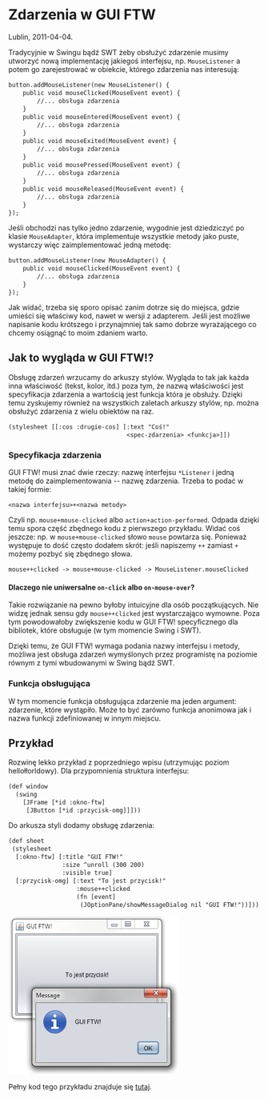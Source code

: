 # Zdarzenia w GUI FTW

Lublin, 2011-04-04.

Tradycyjnie w Swingu bądź SWT żeby obsłużyć zdarzenie musimy utworzyć
nową implementację jakiegoś interfejsu, np. `MouseListener` a potem
go zarejestrować w obiekcie, którego zdarzenia nas interesują:

    button.addMouseListener(new MouseListener() {
        public void mouseClicked(MouseEvent event) {
            //... obsługa zdarzenia
        }
        public void mouseEntered(MouseEvent event) {
            //... obsługa zdarzenia
        }
        public void mouseExited(MouseEvent event) {
            //... obsługa zdarzenia
        }
        public void mousePressed(MouseEvent event) {
            //... obsługa zdarzenia
        }
        public void mouseReleased(MouseEvent event) {
            //... obsługa zdarzenia
        }
    });

Jeśli obchodzi nas tylko jedno zdarzenie, wygodnie jest dziedziczyć po
klasie `MouseAdapter`, która implementuje wszystkie metody jako puste,
wystarczy więc zaimplementować jedną metodę:

    button.addMouseListener(new MouseAdapter() {
        public void mouseClicked(MouseEvent event) {
            //... obsługa zdarzenia
        }
    });

Jak widać, trzeba się sporo opisać zanim dotrze się do miejsca, gdzie
umieści się właściwy kod, nawet w wersji z adapterem. Jeśli jest
możliwe napisanie kodu krótszego i przynajmniej tak samo dobrze
wyrażającego co chcemy osiągnąć to moim zdaniem warto.

## Jak to wygląda w GUI FTW!?

Obsługę zdarzeń wrzucamy do arkuszy stylów. Wygląda to tak jak każda
inna właściwość (tekst, kolor, itd.) poza tym, że nazwą właściwości
jest specyfikacja zdarzenia a wartością jest funkcja która je obsłuży.
Dzięki temu zyskujemy również na wszystkich zaletach arkuszy stylów,
np. można obsłużyć zdarzenia z wielu obiektów na raz.

    (stylesheet [[:cos :drugie-cos] [:text "Coś!"
                                     <spec-zdarzenia> <funkcja>]])

### Specyfikacja zdarzenia

GUI FTW! musi znać dwie rzeczy: nazwę interfejsu `*Listener` i jedną
metodę do zaimplementowania -- nazwę zdarzenia. Trzeba to podać w
takiej formie:

    <nazwa interfejsu>+<nazwa metody>

Czyli np. `mouse+mouse-clicked` albo
`action+action-performed`. Odpada dzięki temu spora część zbędnego
kodu z pierwszego przykładu. Widać coś jeszcze: np. w
`mouse+mouse-clicked` słowo `mouse` powtarza się. Ponieważ występuje
to dość często dodałem skrót: jeśli napiszemy `++` zamiast `+` możemy
pozbyć się zbędnego słowa.

    mouse++clicked -> mouse+mouse-clicked -> MouseListener.mouseClicked

#### Dlaczego nie uniwersalne `on-click` albo `on-mouse-over`?

Takie rozwiązanie na pewno byłoby intuicyjne dla osób
początkujących. Nie widzę jednak sensu gdy `mouse++clicked` jest
wystarczająco wymowne. Poza tym powodowałoby zwiększenie kodu w GUI
FTW! specyficznego dla bibliotek, które obsługuje (w tym momencie
Swing i SWT).

Dzięki temu, że GUI FTW! wymaga podania nazwy interfejsu i metody,
możliwa jest obsługa zdarzeń wymyślonych przez programistę na poziomie
równym z tymi wbudowanymi w Swing bądź SWT.

### Funkcja obsługująca

W tym momencie funkcja obsługująca zdarzenie ma jeden argument:
zdarzenie, które wystąpiło. Może to być zarówno funkcja anonimowa jak
i nazwa funkcji zdefiniowanej w innym miejscu.

## Przykład

Rozwinę lekko przykład z poprzedniego wpisu (utrzymując poziom
hellołłorldowy). Dla przypomnienia struktura interfejsu:

    (def window
      (swing
        [JFrame [*id :okno-ftw]
         [JButton [*id :przycisk-omg]]]))

Do arkusza styli dodamy obsługę zdarzenia:

    (def sheet
     (stylesheet
      [:okno-ftw] [:title "GUI FTW!"
                   :size ^unroll (300 200)
                   :visible true]
      [:przycisk-omg] [:text "To jest przycisk!"
                       :mouse++clicked
                       (fn [event]
                        (JOptionPane/showMessageDialog nil "GUI FTW!"))]))

![Prosty przykład podpięcia akcji pod przycisk](zdarzenia-guiftw-images/gui-ftw-pierwsza-akcja.png)

Pełny kod tego przykładu znajduje się [tutaj](https://github.com/santamon/GUIFTW/blob/master/src/guiftw/examples/swing/basic.clj).

